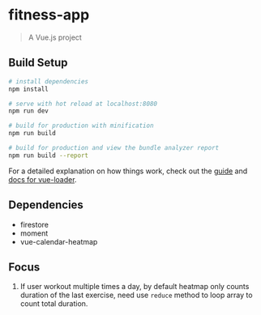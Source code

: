# fitness-app

> A Vue.js project

## Build Setup

``` bash
# install dependencies
npm install

# serve with hot reload at localhost:8080
npm run dev

# build for production with minification
npm run build

# build for production and view the bundle analyzer report
npm run build --report
```

For a detailed explanation on how things work, check out the [guide](http://vuejs-templates.github.io/webpack/) and [docs for vue-loader](http://vuejs.github.io/vue-loader).

## Dependencies
- firestore
- moment
- vue-calendar-heatmap

## Focus
1. If user workout multiple times a day, by default heatmap only counts duration of the last exercise, need use ```reduce``` method to loop array to count total duration.
